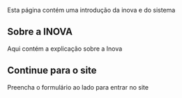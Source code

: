 Esta página contém uma introdução da inova e do sistema

## Sobre a INOVA

Aqui contém a explicação sobre a Inova

## Continue para o site

Preencha o formulário ao lado para entrar no site